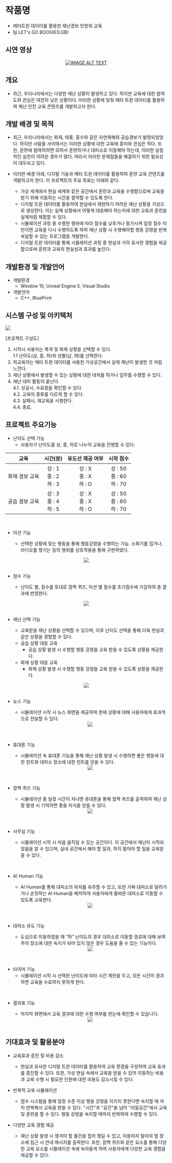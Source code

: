# 작품명
* 메타트윈 데이터를 활용한 재난경보 민방위 교육
* 팀 LET's GO BOOGIE(LGB)

## 시연 영상

<div align="center">
  <a href="https://www.youtube.com/watch?v=wRqbwZSn-LA"><img src="https://img.youtube.com/vi/wRqbwZSn-LA/0.jpg" alt="IMAGE ALT TEXT"></a>
</div>

## 개요
* 최근, 우리나라에서는 다양한 재난 상황이 발생하고 있다. 하지만 교육에 대한 참여도와 관심은 여전히 낮은 상황이다. 이러한 상황에 맞춰 메타 트윈 데이터를 활용하여 재난 안전 교육 콘텐츠를 개발하고자 한다.

## 개발 배경 및 목적
* 최근, 우리나라에서는 화재, 태풍, 홍수와 같은 자연재해와 공습경보가 발령되었었다. 하지만 사람들 사이에서는 이러한 상황에 대한 교육에 흥미와 관심은 적다. 또한, 훈련에 참여하려면 모여서 훈련하거나 대피소로 이동해야 하는데, 이러한 실질적인 실천이 어려운 경우가 많다. 따라서 이러한 문제점들을 해결하기 위한 필요성이 대두되고 있다.

* 이러한 배경 아래, 디지털 기술과 메타 트윈 데이터를 활용하여 훈련 교육 콘텐츠를 개발하고자 한다. 이 프로젝트의 주요 목표는 아래와 같다.
  * 가상 세계에서 현실 세계와 같은 공간에서 훈련과 교육을 수행함으로써 교육을 받기 위해 이동하는 시간을 절약할 수 있도록 한다.
  * 디지털 트윈 데이터를 활용하여 현실에서 재현하기 어려운 재난 상황을 가상으로 생성한다. 이는 실제 상황에서 어떻게 대응해야 하는지에 대한 교육과 훈련을 실제처럼 체험할 수 있다.
  * 시뮬레이션 과정 중 수행한 행위에 따라 점수를 낮추거나 증가시켜 일정 점수 미만이면 교육을 다시 수행하도록 하여 재난 상황 시 수행해야할 행동 강령을 반복 숙달할 수 있는 프로그램을 개발한다.
  * 디지털 트윈 데이터를 통해 시물레이션 과정 중 현실과 거의 유사한 경험을 제공함으로써 훈련과 교육의 현실성과 효과를 높인다.

## 개발환경 및 개발언어
* 개발환경
  * Window 10, Unreal Engine 5, Visual Studio
* 개발언어 
  * C++, BluePrint

## 시스템 구성 및 아키텍처
<img src="https://github.com/wannaseoji/Metaverse_Developer_Contest/assets/105718365/39f9dbee-42f2-428f-b119-abfce69cdd51"/>

[프로젝트 구성도]
1. 시작시 사용자는 폭격 및 화재 상황을 선택할 수 있다. </br>
  1.1 난이도(상, 중, 하)와 성별(남, 여)를 선택한다.
2. 피교육자는 메타 트윈 데이터를 사용한 가상공간에서 실제 재난이 발생한 것 처럼 느낀다.
3. 재난 상황에서 발생할 수 있는 상황에 대한 대처를 하거나 임무를 수행할 수 있다.
4. 재난 대피 활동이 끝난다.</br>
   4.1. 성공시, 수료증을 확인할 수 있다.</br>
   4.2. 교육의 종류를 다르게 할 수 있다.</br>
   4.3. 실패시, 재교육을 시행한다.</br>
   4.4. 종료.

## 프로젝트 주요기능 
* 난이도 선택 기능
  * 사용자가 난이도를 상, 중, 하로 나누어 교육을 진행할 수 있다.

<div align = "center">
  
|교육|시간(분)|유도선 제공 여부|시작 점수|
|:---:|:---:|:---:|:---:|
|화재 경보 교육 |상 : 1</br>중 : 2</br>하 : 3|상 : X</br>중 : X</br>하 : O|상 : 50</br>중 : 60</br>하 : 70|
|공습 경보 교육 |상 : 3</br>중 : 4</br>하 : 5|상 : X</br>중 : X</br>하 : O|상 : 50</br>중 : 60</br>하 : 70|

</div>
</br>

* 미션 기능

  * 선택한 상황에 맞는 행동을 통해 행동강령을 수행하는 기능. 소화기를 집거나, 라디오를 챙기는 등의 행위를 상호작용을 통해 구현하였다.
 <div align="center"><img src="https://github.com/wannaseoji/Metaverse_Developer_Contest/assets/91694379/0bec80b0-877f-4999-84f3-14d1155abd21"/></div>

</br>

* 점수 기능

  * 난이도 별, 점수를 토대로 깜짝 퀴즈, 미션 별 점수를 초기점수에 가감하여 총 결과에 반영한다.
<div align="center"><img src="https://github.com/wannaseoji/Metaverse_Developer_Contest/assets/91694379/e0a44406-e45f-40ef-ac58-38fcd10f9bb6"/></div>
</br>

* 재난 선택 기능

  * 교육받을 재난 상황을 선택할 수 있으며, 이후 난이도 선택을 통해 더욱 현실과 같은 상황을 경험할 수 있다.
  * 공습 상황 대응 교육
    * 공습 상황 발생 시 수행할 행동 강령을 교육 받을 수 있도록 상황을 제공한다.
  * 화재 상황 대응 교육
    * 화제 상황 발생 시 수행할 행동 강령을 교육 받을 수 있도록 상황을 제공한다.
<div align="center"><img src="https://github.com/wannaseoji/Metaverse_Developer_Contest/assets/91694379/4f2fe297-6e42-4593-9523-c1eda0a4250d"/></div>
</br>

* 뉴스 기능

  * 시뮬레이션 시작 시 뉴스 화면을 제공하여 현재 상황에 대해 사용자에게 효과적으로 전달할 수 있다.
  <div align="center"><img src="https://github.com/wannaseoji/Metaverse_Developer_Contest/assets/91694379/5944916e-679d-4af1-8313-483f2eb766d7"/></div>
</br>

* 휴대폰 기능

  * 시뮬레이션 속 휴대폰 기능을 통해 재난 상황 발생 시 수행하면 좋은 행동에 대한 힌트와 대피소 장소에 대한 힌트를 얻을 수 있다.
  <div align="center"><img src="https://github.com/wannaseoji/Metaverse_Developer_Contest/assets/91694379/56b8de74-2be2-449c-805d-e3e2091f7f7b"/></div>
</br>

* 깜짝 퀴즈 기능

  * 시뮬레이션 중 일정 시간이 지나면 휴대폰을 통해 깜짝 퀴즈를 출력하여 재난 상황 발생 시 기억하면 좋을 지식을 얻을 수 있다.
  <div align="center"><img src="https://github.com/wannaseoji/Metaverse_Developer_Contest/assets/91694379/60c82002-3564-40d0-a251-39e7fe151ea2"/></div>
</br>

* 사무실 기능

  * 시뮬레이션 시작 시 처음 움직일 수 있는 공간이다. 이 공간에서 재난이 시작되었음을 알 수 있으며, 실내 공간에서 해야 할 일과, 하지 말아야 할 일을 교육받을 수 있다.
</br>

* AI Human 기능

  * AI Human를 통해 대피소의 위치를 유추할 수 있고, 또한 가짜 대피소로 달려가거나 손짓하는 AI Human을 배치하여 사용자에게 올바른 대피소로 이동할 수 있도록 교육한다.
  <div align="center"><img src="https://github.com/wannaseoji/Metaverse_Developer_Contest/assets/91694379/939bdbb8-efdf-41e4-9ee3-af62ce615855"/></div>
</br>

* 대피소 유도 기능

  * 도심으로 이동하였을 때 “하” 난이도의 경우 대피소로 이동할 경로에 대해 보여주어 장소에 대한 숙지가 되어 있지 않은 경우 도움을 줄 수 있는 기능이다.
  <div align="center"><img src="https://github.com/wannaseoji/Metaverse_Developer_Contest/assets/91694379/e291baab-0fac-4ed1-875d-dc20b712734f"/></div>
</br>

* 타이머 기능
  * 시뮬레이션 시작 시 선택한 난이도에 따라 시간 제한을 두고, 모든 시간이 경과 하면 교육을 수료하지 못하게 한다.
</br>

* 결과표 기능

  * 마지막 화면에서 교육 결과에 대한 수행 여부를 한눈에 확인할 수 있습니다.
  <div align="center"><img src="https://github.com/wannaseoji/Metaverse_Developer_Contest/assets/91694379/ac124758-4a3e-4b94-8e9e-ec3b39cf7fd9"/></div>
  </br>

## 기대효과 및 활용분야
* 교육효과 증진 및 비용 감소
  * 현실과 유사한 디지털 트윈 데이터를 활용하여 교육 환경을 구성하여 교육 효과를 증진할 수 있다. 또한, 가상 현실 속에서 교육을 받을 수 있어 이동하는 비용과 교육 수행 시 필요한 인원에 대한 비용도 감소시킬 수 있다.

* 반복적 교육 시뮬레이션
  * 점수 시스템을 통해 일정 수준 이상 행동 강령을 지키지 못한다면 숙지할 때 까지 반복해서 교육을 받을 수 있다. "시간"과 "공간"을 넘어 "리얼공간"에서 교육 및 훈련을 할 수 있다. 행동 강령을 숙지할 때까지 반복하여 수행할 수 있다.

* 다양한 교육 경험 제공
  * 재난 상황 발생 시 챙겨야 할 물건을 집어 챙길 수 있고, 이용하지 말아야 할 장소에 접근 시 안내 메시지를 출력한다. 또한, 깜짝 퀴즈와 같은 요소를 통해 다양한 교육 요소를 시뮬레이션 속에 녹아들게 하여 사용자에게 다양한 교육 경험을 제공할 수 있다.
